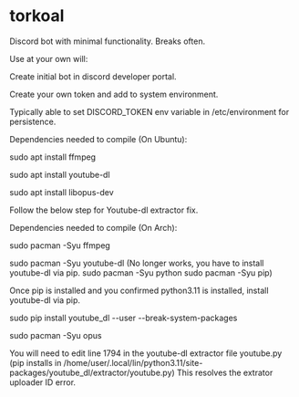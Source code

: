 # torkoal
Discord bot with minimal functionality. Breaks often.



Use at your own will:

Create initial bot in discord developer portal. 

Create your own token and add to system environment. 

Typically able to set DISCORD_TOKEN env variable in /etc/environment for persistence. 

Dependencies needed to compile (On Ubuntu):

sudo apt install ffmpeg

sudo apt install youtube-dl

sudo apt install libopus-dev 

Follow the below step for Youtube-dl extractor fix.



Dependencies needed to compile (On Arch):

sudo pacman -Syu ffmpeg

sudo pacman -Syu youtube-dl (No longer works, you have to install youtube-dl via pip. sudo pacman -Syu python sudo pacman -Syu pip)

Once pip is installed and you confirmed python3.11 is installed, install youtube-dl via pip.

sudo pip install youtube_dl --user --break-system-packages

sudo pacman -Syu opus

You will need to edit line 1794 in the youtube-dl extractor file youtube.py (pip installs in /home/user/.local/lin/python3.11/site-packages/youtube_dl/extractor/youtube.py) 
This resolves the extrator uploader ID error. 
